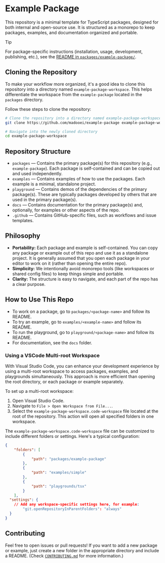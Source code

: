 # Example Package

This repository is a minimal template for TypeScript packages, designed for both internal and open-source use. It is structured as a monorepo to keep packages, examples, and documentation organized and portable.

> [!TIP]
> For package-specific instructions (installation, usage, development, publishing, etc.), see the [README in `packages/example-package/`](packages/example-package/README.md).

## Cloning the Repository

To make your workflow more organized, it's a good idea to clone this repository into a directory named `example-package-workspace`. This helps differentiate the workspace from the `example-package` located in the `packages` directory.

Follow these steps to clone the repository:

```bash
# Clone the repository into a directory named example-package-workspace
git clone https://github.com/madooei/example-package example-package-workspace

# Navigate into the newly cloned directory
cd example-package-workspace
```

## Repository Structure

- `packages` — Contains the primary package(s) for this repository (e.g., `example-package`). Each package is self-contained and can be copied out and used independently.
- `examples` — Contains examples of how to use the packages. Each example is a minimal, standalone project.
- `playground` — Contains demos of the dependencies of the primary package(s). These are typically packages developed by others that are used in the primary package(s).
- `docs` — Contains documentation for the primary package(s) and, optionally, for examples or other aspects of the repo.
- `.github` — Contains GitHub-specific files, such as workflows and issue templates.


## Philosophy

- **Portability:** Each package and example is self-contained. You can copy any package or example out of this repo and use it as a standalone project. It is generally assumed that you open each package in your editor to work on it (rather than opening the entire repo).
- **Simplicity:** We intentionally avoid monorepo tools (like workspaces or shared config files) to keep things simple and portable.
- **Clarity:** The structure is easy to navigate, and each part of the repo has a clear purpose.

## How to Use This Repo

- To work on a package, go to `packages/<package-name>` and follow its README.
- To try an example, go to `examples/<example-name>` and follow its README.
- To run the playground, go to `playground/<package-name>` and follow its README.
- For documentation, see the `docs` folder.

### Using a VSCode Multi-root Workspace

With Visual Studio Code, you can enhance your development experience by using a multi-root workspace to access packages, examples, and playgrounds simultaneously. This approach is more efficient than opening the root directory, or each package or example separately.

To set up a multi-root workspace:

1. Open Visual Studio Code.
2. Navigate to `File > Open Workspace from File...`.
3. Select the `example-package-workspace.code-workspace` file located at the root of the repository. This action will open all specified folders in one workspace.

The `example-package-workspace.code-workspace` file can be customized to include different folders or settings. Here's a typical configuration:

```json
{
	"folders": [
		{
			"path": "packages/example-package"
		},
		{
			"path": "examples/simple"
		},
		{
			"path": "playgrounds/tsx"
		}
	],
  "settings": {
    // Add any workspace-specific settings here, for example:
		"git.openRepositoryInParentFolders": "always"
  }
}
```

## Contributing

Feel free to open issues or pull requests! If you want to add a new package or example, just create a new folder in the appropriate directory and include a README. (Check [`CONTRIBUTING.md`](CONTRIBUTING.md) for more information.)

